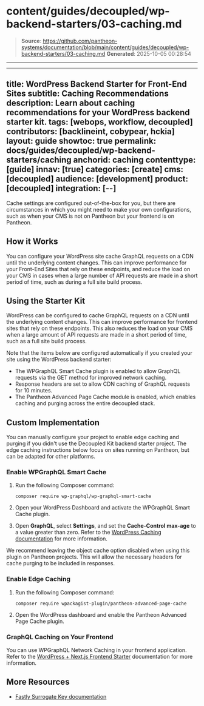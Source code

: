 # content/guides/decoupled/wp-backend-starters/03-caching.md

> **Source**: https://github.com/pantheon-systems/documentation/blob/main/content/guides/decoupled/wp-backend-starters/03-caching.md
> **Generated**: 2025-10-05 00:28:54

---

---
title: WordPress Backend Starter for Front-End Sites
subtitle: Caching Recommendations
description: Learn about caching recommendations for your WordPress backend starter kit.
tags: [webops, workflow, decoupled]
contributors: [backlineint, cobypear, hckia]
layout: guide
showtoc: true
permalink: docs/guides/decoupled/wp-backend-starters/caching
anchorid: caching
contenttype: [guide]
innav: [true]
categories: [create]
cms: [decoupled]
audience: [development]
product: [decoupled]
integration: [--]
---

Cache settings are configured out-of-the-box for you, but there are circumstances in which you might need to make your own configurations, such as when your CMS is not on Pantheon but your frontend is on Pantheon.

## How it Works

You can configure your WordPress site cache GraphQL requests on a CDN until the underlying content changes. This can improve performance for your Front-End Sites that rely on these endpoints, and reduce the load on your CMS in cases when a large number of API requests are made in a short period of time, such as during a full site build process.

<Partial file="decoupled-caching.md" />

## Using the Starter Kit

WordPress can be configured to cache GraphQL requests on a CDN until the underlying content changes. This can improve performance for frontend sites that rely on these endpoints. This also reduces the load on your CMS when a large amount of API requests are made in a short period of time, such as a full site build process.

Note that the items below are configured automatically if you created your site using the WordPress backend starter:

- The WPGraphQL Smart Cache plugin is enabled to allow GraphQL requests via the GET method for improved network caching.
- Response headers are set to allow CDN caching of GraphQL requests for 10
  minutes.
- The Pantheon Advanced Page Cache module is enabled, which enables caching and purging across the entire decoupled stack.

## Custom Implementation

You can manually configure your project to enable edge caching and purging
if you didn't use the Decoupled Kit backend starter project. The edge caching instructions below focus on sites running on Pantheon, but can be
adapted for other platforms.

### Enable WPGraphQL Smart Cache

1. Run the following Composer command:

    ```bash{promptUser: user}
    composer require wp-graphql/wp-graphql-smart-cache
    ```

1. Open your WordPress Dashboard and activate the WPGraphQL Smart Cache plugin.

1. Open **GraphQL**, select **Settings**, and set the **Cache-Control max-age** to a value greater than zero. Refer to the [WordPress Caching documentation](https://wordpress.org/documentation/article/optimization/#Caching) for more information.

<Alert title="Note"  type="info" >

We recommend leaving the object cache option disabled when using this plugin on Pantheon projects. This will allow the necessary headers for cache purging to be included in responses.

</Alert>

### Enable Edge Caching

1. Run the following Composer command:

    ```bash{promptUser: user}
    composer require wpackagist-plugin/pantheon-advanced-page-cache
    ```

1. Open the WordPress dashboard and enable the Pantheon Advanced Page Cache plugin.

### GraphQL Caching on Your Frontend

You can use WPGraphQL Network Caching in your frontend application. Refer to the [WordPress + Next.js Frontend Starter](/guides/decoupled/wp-nextjs-frontend-starters/caching) documentation for more information.

## More Resources

- [Fastly Surrogate Key documentation](https://docs.fastly.com/en/guides/working-with-surrogate-keys)